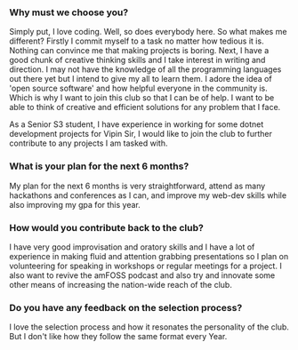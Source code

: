 ### Why must we choose you?

Simply put, I love coding. Well, so does everybody here. So what makes me different? Firstly I commit myself to a task no matter how tedious it is. Nothing can convince me that making projects is boring. Next, I have a good chunk of creative thinking skills and I take interest in writing and direction. I may not have the knowledge of all the programming languages out there yet but I intend to give my all to learn them. I adore the idea of 'open source software' and how helpful everyone in the community is. Which is why I want to join this club so that I can be of help. I want to be able to think of creative and efficient solutions for any problem that I face.

As a Senior S3 student, I have experience in working for some dotnet development projects for Vipin Sir, I would like to join the club to further contribute to any projects I am tasked with.

### What is your plan for the next 6 months?

My plan for the next 6 months is very straightforward, attend as many hackathons and conferences as I can, and improve my web-dev skills while also improving my gpa for this year.

### How would you contribute back to the club?

I have very good improvisation and oratory skills and I have a lot of experience in making fluid and attention grabbing presentations so I plan on volunteering for speaking in workshops or regular meetings for a project. I also want to revive the amFOSS podcast and also try and innovate some other means of increasing the nation-wide reach of the club. 

### Do you have any feedback on the selection process?
I love the selection process and how it resonates the personality of the club. But I don't like how they follow the same format every Year.
